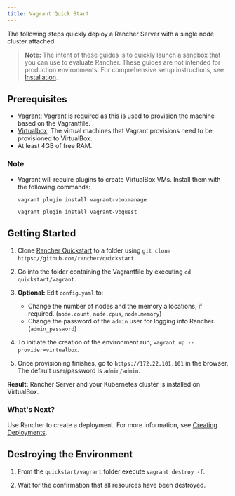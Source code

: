 ```yaml
---
title: Vagrant Quick Start
---
```


<head>
  <link rel="canonical" href="https://ranchermanager.docs.rancher.com/getting-started/quick-start-guides/deploy-rancher-manager/vagrant"/>
</head>

The following steps quickly deploy a Rancher Server with a single node cluster attached.

>**Note:** The intent of these guides is to quickly launch a sandbox that you can use to evaluate Rancher. These guides are not intended for production environments. For comprehensive setup instructions, see [Installation](../../installation-and-upgrade/installation-and-upgrade.md).

## Prerequisites

- [Vagrant](https://www.vagrantup.com): Vagrant is required as this is used to provision the machine based on the Vagrantfile.
- [Virtualbox](https://www.virtualbox.org): The virtual machines that Vagrant provisions need to be provisioned to VirtualBox.
- At least 4GB of free RAM.

### Note
- Vagrant will require plugins to create VirtualBox VMs. Install them with the following commands:

  `vagrant plugin install vagrant-vboxmanage`

  `vagrant plugin install vagrant-vbguest`

## Getting Started

1. Clone [Rancher Quickstart](https://github.com/rancher/quickstart) to a folder using `git clone https://github.com/rancher/quickstart`.

2. Go into the folder containing the Vagrantfile by executing `cd quickstart/vagrant`.

3. **Optional:** Edit `config.yaml` to:

    - Change the number of nodes and the memory allocations, if required. (`node.count`, `node.cpus`, `node.memory`)
    - Change the password of the `admin` user for logging into Rancher. (`admin_password`)

4. To initiate the creation of the environment run, `vagrant up --provider=virtualbox`.

5. Once provisioning finishes, go to `https://172.22.101.101` in the browser. The default user/password is `admin/admin`.

**Result:** Rancher Server and your Kubernetes cluster is installed on VirtualBox.

### What's Next?

Use Rancher to create a deployment. For more information, see [Creating Deployments](../deploy-workloads/deploy-rancher-workloads.md).

## Destroying the Environment

1. From the `quickstart/vagrant` folder execute `vagrant destroy -f`.

2. Wait for the confirmation that all resources have been destroyed.
